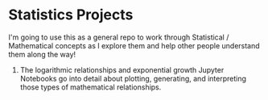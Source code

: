 # Statistics Projects 

I'm going to use this as a general repo to work through Statistical / Mathematical concepts as I explore them and help other people understand them along the way!


1. The logarithmic relationships and exponential growth Jupyter Notebooks go into detail about plotting, generating, and interpreting 
those types of mathematical relationships.


